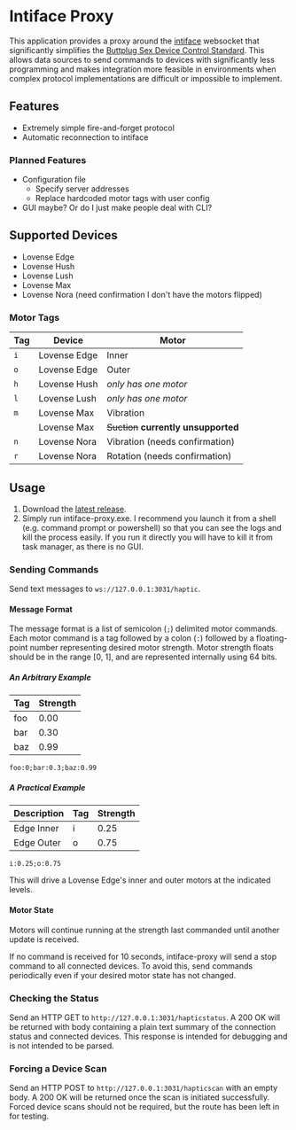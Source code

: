 # Intiface Proxy
This application provides a proxy around the [intiface](https://intiface.com/desktop/) websocket that significantly simplifies the [Buttplug Sex Device Control Standard](https://buttplug-spec.docs.buttplug.io/). This allows data sources to send commands to devices with significantly less programming and makes integration more feasible in environments when complex protocol implementations are difficult or impossible to implement.

## Features
- Extremely simple fire-and-forget protocol
- Automatic reconnection to intiface

### Planned Features
- Configuration file
  - Specify server addresses
  - Replace hardcoded motor tags with user config
- GUI maybe? Or do I just make people deal with CLI?

## Supported Devices
- Lovense Edge
- Lovense Hush
- Lovense Lush
- Lovense Max
- Lovense Nora (need confirmation I don't have the motors flipped)

### Motor Tags
| Tag | Device       | Motor
| --- | ------------ | -----
| `i` | Lovense Edge | Inner
| `o` | Lovense Edge | Outer
| `h` | Lovense Hush | *only has one motor*
| `l` | Lovense Lush | *only has one motor*
| `m` | Lovense Max  | Vibration
|     | Lovense Max  | ~~Suction~~ **currently unsupported**
| `n` | Lovense Nora | Vibration (needs confirmation)
| `r` | Lovense Nora | Rotation (needs confirmation)

## Usage
1. Download the [latest release](https://github.com/runtime-shady-backroom/intiface-proxy/releases/latest).
2. Simply run intiface-proxy.exe. I recommend you launch it from a shell (e.g. command prompt or powershell) so that you can see the logs and kill the process easily. If you run it directly you will have to kill it from task manager, as there is no GUI.

### Sending Commands
Send text messages to `ws://127.0.0.1:3031/haptic`.

#### Message Format
The message format is a list of semicolon (`;`) delimited motor commands. Each motor command is a tag followed by a colon (`:`) followed by a floating-point number representing desired motor strength. Motor strength floats should be in the range [0, 1], and are represented internally using 64 bits.

##### An Arbitrary Example

| Tag | Strength
| --- | ---
| foo | 0.00
| bar | 0.30
| baz | 0.99

```
foo:0;bar:0.3;baz:0.99
```

##### A Practical Example
| Description | Tag | Strength
| ----------- | --- | ---
| Edge Inner  | i   | 0.25
| Edge Outer  | o   | 0.75

```
i:0.25;o:0.75
```

This will drive a Lovense Edge's inner and outer motors at the indicated levels.

#### Motor State
Motors will continue running at the strength last commanded until another update is received.

If no command is received for 10 seconds, intiface-proxy will send a stop command to all connected devices. To avoid this, send commands periodically even if your desired motor state has not changed.

### Checking the Status
Send an HTTP GET to `http://127.0.0.1:3031/hapticstatus`. A 200 OK will be returned with body containing a plain text summary of the connection status and connected devices. This response is intended for debugging and is not intended to be parsed.


### Forcing a Device Scan
Send an HTTP POST to `http://127.0.0.1:3031/hapticscan` with an empty body. A 200 OK will be returned once the scan is initiated successfully. Forced device scans should not be required, but the route has been left in for testing.
